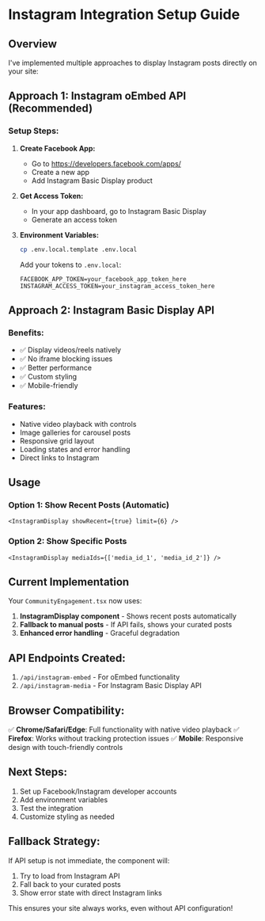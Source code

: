 # Instagram Integration Setup Guide

## Overview

I've implemented multiple approaches to display Instagram posts directly on your site:

## Approach 1: Instagram oEmbed API (Recommended)

### Setup Steps:

1. **Create Facebook App:**
   - Go to https://developers.facebook.com/apps/
   - Create a new app
   - Add Instagram Basic Display product

2. **Get Access Token:**
   - In your app dashboard, go to Instagram Basic Display
   - Generate an access token

3. **Environment Variables:**
   ```bash
   cp .env.local.template .env.local
   ```
   
   Add your tokens to `.env.local`:
   ```
   FACEBOOK_APP_TOKEN=your_facebook_app_token_here
   INSTAGRAM_ACCESS_TOKEN=your_instagram_access_token_here
   ```

## Approach 2: Instagram Basic Display API

### Benefits:
- ✅ Display videos/reels natively
- ✅ No iframe blocking issues
- ✅ Better performance
- ✅ Custom styling
- ✅ Mobile-friendly

### Features:
- Native video playback with controls
- Image galleries for carousel posts
- Responsive grid layout
- Loading states and error handling
- Direct links to Instagram

## Usage

### Option 1: Show Recent Posts (Automatic)
```tsx
<InstagramDisplay showRecent={true} limit={6} />
```

### Option 2: Show Specific Posts
```tsx
<InstagramDisplay mediaIds={['media_id_1', 'media_id_2']} />
```

## Current Implementation

Your `CommunityEngagement.tsx` now uses:
1. **InstagramDisplay component** - Shows recent posts automatically
2. **Fallback to manual posts** - If API fails, shows your curated posts
3. **Enhanced error handling** - Graceful degradation

## API Endpoints Created:

1. `/api/instagram-embed` - For oEmbed functionality
2. `/api/instagram-media` - For Instagram Basic Display API

## Browser Compatibility:

✅ **Chrome/Safari/Edge**: Full functionality with native video playback
✅ **Firefox**: Works without tracking protection issues
✅ **Mobile**: Responsive design with touch-friendly controls

## Next Steps:

1. Set up Facebook/Instagram developer accounts
2. Add environment variables
3. Test the integration
4. Customize styling as needed

## Fallback Strategy:

If API setup is not immediate, the component will:
1. Try to load from Instagram API
2. Fall back to your curated posts
3. Show error state with direct Instagram links

This ensures your site always works, even without API configuration!
